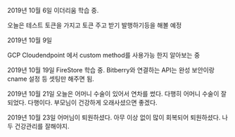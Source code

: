 2019년 10월 6일
이더리움 학습 중.

오늘은 테스트 토큰을 가지고 토큰 주고 받기 발행하기등을 해볼 예정

2019년 10월 9일 

GCP Cloudendpoint 에서 custom method를 사용가능 한지 알아보는 중


2019년 10월 19일 
FireStore 학습 중.
Bitberry와 연결하는 API는 완성
보안이랑 cname 설정 등 셋팅만 해주면 됨.

2019년 10월 21일
오늘은 어머니 수술이 있어서 연차를 썼다.
다행히 어머니 수술이 잘되었다.
다행이다.
부모님이 건강하게 오래사셨으면 좋겠다. 

2019년 10월 23일
어머님이 퇴원하셨다.
아무 이상 없이 많이 회복되어 퇴원하셨다.
나두 건강관리를 잘해야지.